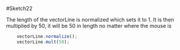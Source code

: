 #Sketch22

The length of the vectorLine is normalized which sets it to 1. It is then multiplied by 50, it will be 50 in length no matter where the mouse is
```js
    vectorLine.normalize();
    vectorLine.mult(50);
```